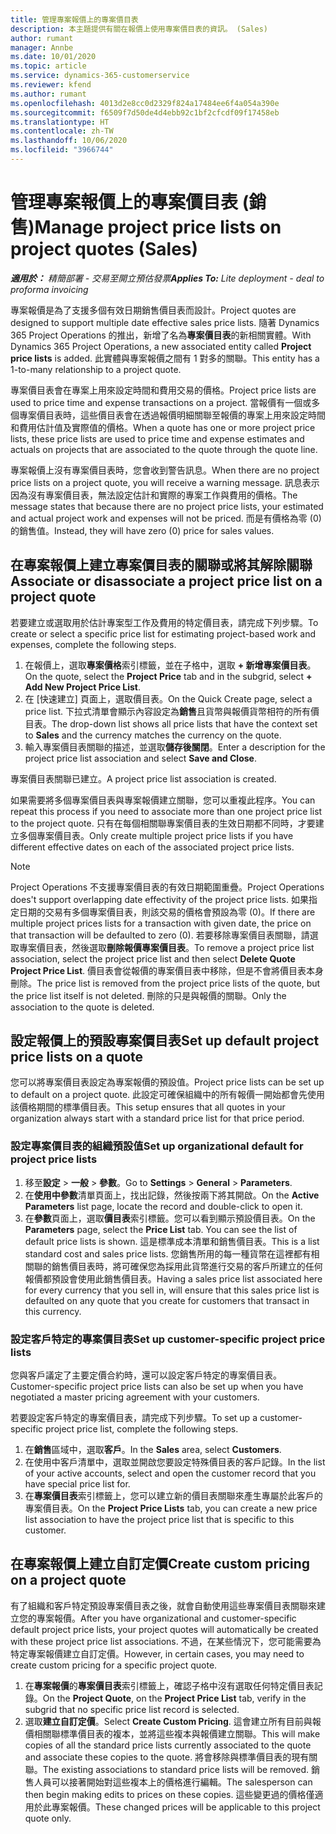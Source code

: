 ```yaml
---
title: 管理專案報價上的專案價目表
description: 本主題提供有關在報價上使用專案價目表的資訊。 (Sales)
author: rumant
manager: Annbe
ms.date: 10/01/2020
ms.topic: article
ms.service: dynamics-365-customerservice
ms.reviewer: kfend
ms.author: rumant
ms.openlocfilehash: 4013d2e8cc0d2329f824a17484ee6f4a054a390e
ms.sourcegitcommit: f6509f7d50de4d4ebb92c1bf2cfcdf09f17458eb
ms.translationtype: HT
ms.contentlocale: zh-TW
ms.lasthandoff: 10/06/2020
ms.locfileid: "3966744"
---
```

# <a name="manage-project-price-lists-on-project-quotes-sales"></a><span data-ttu-id="5a793-104">管理專案報價上的專案價目表 (銷售)</span><span class="sxs-lookup"><span data-stu-id="5a793-104">Manage project price lists on project quotes (Sales)</span></span>

<span data-ttu-id="5a793-105">_**適用於：** 精簡部署 - 交易至開立預估發票_</span><span class="sxs-lookup"><span data-stu-id="5a793-105">_**Applies To:** Lite deployment - deal to proforma invoicing_</span></span>

<span data-ttu-id="5a793-106">專案報價是為了支援多個有效日期銷售價目表而設計。</span><span class="sxs-lookup"><span data-stu-id="5a793-106">Project quotes are designed to support multiple date effective sales price lists.</span></span> <span data-ttu-id="5a793-107">隨著 Dynamics 365 Project Operations 的推出，新增了名為**專案價目表**的新相關實體。</span><span class="sxs-lookup"><span data-stu-id="5a793-107">With Dynamics 365 Project Operations, a new associated entity called **Project price lists** is added.</span></span> <span data-ttu-id="5a793-108">此實體與專案報價之間有 1 對多的關聯。</span><span class="sxs-lookup"><span data-stu-id="5a793-108">This entity has a 1-to-many relationship to a project quote.</span></span>

<span data-ttu-id="5a793-109">專案價目表會在專案上用來設定時間和費用交易的價格。</span><span class="sxs-lookup"><span data-stu-id="5a793-109">Project price lists are used to price time and expense transactions on a project.</span></span> <span data-ttu-id="5a793-110">當報價有一個或多個專案價目表時，這些價目表會在透過報價明細關聯至報價的專案上用來設定時間和費用估計值及實際值的價格。</span><span class="sxs-lookup"><span data-stu-id="5a793-110">When a quote has one or more project price lists, these price lists are used to price time and expense estimates and actuals on projects that are associated to the quote through the quote line.</span></span>

<span data-ttu-id="5a793-111">專案報價上沒有專案價目表時，您會收到警告訊息。</span><span class="sxs-lookup"><span data-stu-id="5a793-111">When there are no project price lists on a project quote, you will receive a warning message.</span></span> <span data-ttu-id="5a793-112">訊息表示因為沒有專案價目表，無法設定估計和實際的專案工作與費用的價格。</span><span class="sxs-lookup"><span data-stu-id="5a793-112">The message states that because there are no project price lists, your estimated and actual project work and expenses will not be priced.</span></span> <span data-ttu-id="5a793-113">而是有價格為零 (0) 的銷售值。</span><span class="sxs-lookup"><span data-stu-id="5a793-113">Instead, they will have zero (0) price for sales values.</span></span>

## <a name="associate-or-disassociate-a-project-price-list-on-a-project-quote"></a><span data-ttu-id="5a793-114">在專案報價上建立專案價目表的關聯或將其解除關聯</span><span class="sxs-lookup"><span data-stu-id="5a793-114">Associate or disassociate a project price list on a project quote</span></span>

<span data-ttu-id="5a793-115">若要建立或選取用於估計專案型工作及費用的特定價目表，請完成下列步驟。</span><span class="sxs-lookup"><span data-stu-id="5a793-115">To create or select a specific price list for estimating project-based work and expenses, complete the following steps.</span></span>

1. <span data-ttu-id="5a793-116">在報價上，選取**專案價格**索引標籤，並在子格中，選取 **+ 新增專案價目表**。</span><span class="sxs-lookup"><span data-stu-id="5a793-116">On the quote, select the **Project Price** tab and in the subgrid, select **+ Add New Project Price List**.</span></span>
2. <span data-ttu-id="5a793-117">在 [快速建立] 頁面上，選取價目表。</span><span class="sxs-lookup"><span data-stu-id="5a793-117">On the Quick Create page, select a price list.</span></span> <span data-ttu-id="5a793-118">下拉式清單會顯示內容設定為**銷售**且貨幣與報價貨幣相符的所有價目表。</span><span class="sxs-lookup"><span data-stu-id="5a793-118">The drop-down list shows all price lists that have the context set to **Sales** and the currency matches the currency on the quote.</span></span>
4. <span data-ttu-id="5a793-119">輸入專案價目表關聯的描述，並選取**儲存後關閉**。</span><span class="sxs-lookup"><span data-stu-id="5a793-119">Enter a description for the project price list association and select **Save and Close**.</span></span>

<span data-ttu-id="5a793-120">專案價目表關聯已建立。</span><span class="sxs-lookup"><span data-stu-id="5a793-120">A project price list association is created.</span></span>

<span data-ttu-id="5a793-121">如果需要將多個專案價目表與專案報價建立關聯，您可以重複此程序。</span><span class="sxs-lookup"><span data-stu-id="5a793-121">You can repeat this process if you need to associate more than one project price list to the project quote.</span></span> <span data-ttu-id="5a793-122">只有在每個相關聯專案價目表的生效日期都不同時，才要建立多個專案價目表。</span><span class="sxs-lookup"><span data-stu-id="5a793-122">Only create multiple project price lists if you have different effective dates on each of the associated project price lists.</span></span>

> [!NOTE]
> <span data-ttu-id="5a793-123">Project Operations 不支援專案價目表的有效日期範圍重疊。</span><span class="sxs-lookup"><span data-stu-id="5a793-123">Project Operations does't support overlapping date effectivity of the project price lists.</span></span> <span data-ttu-id="5a793-124">如果指定日期的交易有多個專案價目表，則該交易的價格會預設為零 (0)。</span><span class="sxs-lookup"><span data-stu-id="5a793-124">If there are multiple project prices lists for a transaction with given date, the price on that transaction will be defaulted to zero (0).</span></span>
<span data-ttu-id="5a793-125">若要移除專案價目表關聯，請選取專案價目表，然後選取**刪除報價專案價目表**。</span><span class="sxs-lookup"><span data-stu-id="5a793-125">To remove a project price list association, select the project price list and then select **Delete Quote Project Price List**.</span></span> <span data-ttu-id="5a793-126">價目表會從報價的專案價目表中移除，但是不會將價目表本身刪除。</span><span class="sxs-lookup"><span data-stu-id="5a793-126">The price list is removed from the project price lists of the quote, but the price list itself is not deleted.</span></span> <span data-ttu-id="5a793-127">刪除的只是與報價的關聯。</span><span class="sxs-lookup"><span data-stu-id="5a793-127">Only the association to the quote is deleted.</span></span>

## <a name="set-up-default-project-price-lists-on-a-quote"></a><span data-ttu-id="5a793-128">設定報價上的預設專案價目表</span><span class="sxs-lookup"><span data-stu-id="5a793-128">Set up default project price lists on a quote</span></span>

<span data-ttu-id="5a793-129">您可以將專案價目表設定為專案報價的預設值。</span><span class="sxs-lookup"><span data-stu-id="5a793-129">Project price lists can be set up to default on a project quote.</span></span> <span data-ttu-id="5a793-130">此設定可確保組織中的所有報價一開始都會先使用該價格期間的標準價目表。</span><span class="sxs-lookup"><span data-stu-id="5a793-130">This setup ensures that all quotes in your organization always start with a standard price list for that price period.</span></span>

### <a name="set-up-organizational-default-for-project-price-lists"></a><span data-ttu-id="5a793-131">設定專案價目表的組織預設值</span><span class="sxs-lookup"><span data-stu-id="5a793-131">Set up organizational default for project price lists</span></span>

1. <span data-ttu-id="5a793-132">移至**設定** > **一般** > **參數**。</span><span class="sxs-lookup"><span data-stu-id="5a793-132">Go to **Settings** > **General** > **Parameters**.</span></span>
2. <span data-ttu-id="5a793-133">在**使用中參數**清單頁面上，找出記錄，然後按兩下將其開啟。</span><span class="sxs-lookup"><span data-stu-id="5a793-133">On the **Active Parameters** list page, locate the record and double-click to open it.</span></span> 
3. <span data-ttu-id="5a793-134">在**參數**頁面上，選取**價目表**索引標籤。您可以看到顯示預設價目表。</span><span class="sxs-lookup"><span data-stu-id="5a793-134">On the **Parameters** page, select the **Price List** tab. You can see the list of default price lists is shown.</span></span> <span data-ttu-id="5a793-135">這是標準成本清單和銷售價目表。</span><span class="sxs-lookup"><span data-stu-id="5a793-135">This is a list standard cost and sales price lists.</span></span> <span data-ttu-id="5a793-136">您銷售所用的每一種貨幣在這裡都有相關聯的銷售價目表時，將可確保您為採用此貨幣進行交易的客戶所建立的任何報價都預設會使用此銷售價目表。</span><span class="sxs-lookup"><span data-stu-id="5a793-136">Having a sales price list associated here for every currency that you sell in, will ensure that this sales price list is defaulted on any quote that you create for customers that transact in this currency.</span></span>

### <a name="set-up-customer-specific-project-price-lists"></a><span data-ttu-id="5a793-137">設定客戶特定的專案價目表</span><span class="sxs-lookup"><span data-stu-id="5a793-137">Set up customer-specific project price lists</span></span>

<span data-ttu-id="5a793-138">您與客戶議定了主要定價合約時，還可以設定客戶特定的專案價目表。</span><span class="sxs-lookup"><span data-stu-id="5a793-138">Customer-specific project price lists can also be set up when you have negotiated a master pricing agreement with your customers.</span></span>

<span data-ttu-id="5a793-139">若要設定客戶特定的專案價目表，請完成下列步驟。</span><span class="sxs-lookup"><span data-stu-id="5a793-139">To set up a customer-specific project price list, complete the following steps.</span></span>

1. <span data-ttu-id="5a793-140">在**銷售**區域中，選取**客戶**。</span><span class="sxs-lookup"><span data-stu-id="5a793-140">In the **Sales** area, select **Customers**.</span></span>
2. <span data-ttu-id="5a793-141">在使用中客戶清單中，選取並開啟您要設定特殊價目表的客戶記錄。</span><span class="sxs-lookup"><span data-stu-id="5a793-141">In the list of your active accounts, select and open the customer record that you have special price list for.</span></span>
3. <span data-ttu-id="5a793-142">在**專案價目表**索引標籤上，您可以建立新的價目表關聯來產生專屬於此客戶的專案價目表。</span><span class="sxs-lookup"><span data-stu-id="5a793-142">On the **Project Price Lists** tab, you can create a new price list association to have the project price list that is specific to this customer.</span></span>

## <a name="create-custom-pricing-on-a-project-quote"></a><span data-ttu-id="5a793-143">在專案報價上建立自訂定價</span><span class="sxs-lookup"><span data-stu-id="5a793-143">Create custom pricing on a project quote</span></span>

<span data-ttu-id="5a793-144">有了組織和客戶特定預設專案價目表之後，就會自動使用這些專案價目表關聯來建立您的專案報價。</span><span class="sxs-lookup"><span data-stu-id="5a793-144">After you have organizational and customer-specific default project price lists, your project quotes will automatically be created with these project price list associations.</span></span> <span data-ttu-id="5a793-145">不過，在某些情況下，您可能需要為特定專案報價建立自訂定價。</span><span class="sxs-lookup"><span data-stu-id="5a793-145">However, in certain cases, you may need to create custom pricing for a specific project quote.</span></span> 

1. <span data-ttu-id="5a793-146">在**專案報價**的**專案價目表**索引標籤上，確認子格中沒有選取任何特定價目表記錄。</span><span class="sxs-lookup"><span data-stu-id="5a793-146">On the **Project Quote**, on the **Project Price List** tab, verify in the subgrid that no specific price list record is selected.</span></span>
2. <span data-ttu-id="5a793-147">選取**建立自訂定價**。</span><span class="sxs-lookup"><span data-stu-id="5a793-147">Select **Create Custom Pricing**.</span></span> <span data-ttu-id="5a793-148">這會建立所有目前與報價相關聯標準價目表的複本，並將這些複本與報價建立關聯。</span><span class="sxs-lookup"><span data-stu-id="5a793-148">This will make copies of all the standard price lists currently associated to the quote and associate these copies to the quote.</span></span> <span data-ttu-id="5a793-149">將會移除與標準價目表的現有關聯。</span><span class="sxs-lookup"><span data-stu-id="5a793-149">The existing associations to standard price lists will be removed.</span></span> <span data-ttu-id="5a793-150">銷售人員可以接著開始對這些複本上的價格進行編輯。</span><span class="sxs-lookup"><span data-stu-id="5a793-150">The salesperson can then begin making edits to prices on these copies.</span></span> <span data-ttu-id="5a793-151">這些變更過的價格僅適用於此專案報價。</span><span class="sxs-lookup"><span data-stu-id="5a793-151">These changed prices will be applicable to this project quote only.</span></span>
